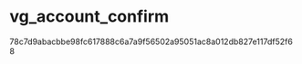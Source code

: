 vg_account_confirm
==================
78c7d9abacbbe98fc617888c6a7a9f56502a95051ac8a012db827e117df52f68
